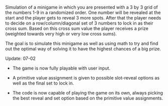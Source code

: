 Simulation of a minigame in which you are presented with a 3 by 3 grid of the numbers 1-9 in a randomized order.
One number will be revealed at the start and the player gets to reveal 3 more spots.
After that the player needs to decide on a row/column/diagonal set of 3 numbers to lock in as their cross sum.
Based on this cross sum value the player receives a prize (weighted towards very high or very low cross sums).

The goal is to simulate this minigame as well as using math to try and find out the optimal way of solving it to have the highest chances of a big prize.

Update: 07-02

- The game is now fully playable with user input. 

- A primitive value assignment is given to possible slot-reveal options as well as the final set to lock in.
- The code is now capable of playing the game on its own, always picking the best reveal and set option based on the primitive value assignments.
